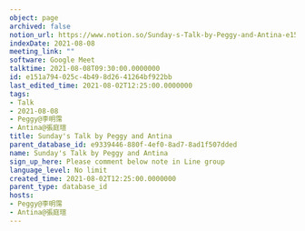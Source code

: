 ```yaml
---
object: page
archived: false
notion_url: https://www.notion.so/Sunday-s-Talk-by-Peggy-and-Antina-e151a794025c4b498d2641264bf922bb
indexDate: 2021-08-08
meeting_link: ""
software: Google Meet
talktime: 2021-08-08T09:30:00.0000000
id: e151a794-025c-4b49-8d26-41264bf922bb
last_edited_time: 2021-08-02T12:25:00.0000000
tags:
- Talk
- 2021-08-08
- Peggy@李明霈
- Antina@張庭瑄
title: Sunday's Talk by Peggy and Antina
parent_database_id: e9339446-880f-4ef0-8ad7-8ad1f507dded
name: Sunday's Talk by Peggy and Antina
sign_up_here: Please comment below note in Line group
language_level: No limit
created_time: 2021-08-02T12:25:00.0000000
parent_type: database_id
hosts:
- Peggy@李明霈
- Antina@張庭瑄
---
```







